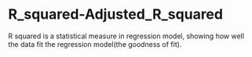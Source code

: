 # R_squared-Adjusted_R_squared
R squared is a statistical measure in regression model, showing how well the data fit the regression model(the goodness of fit). 
